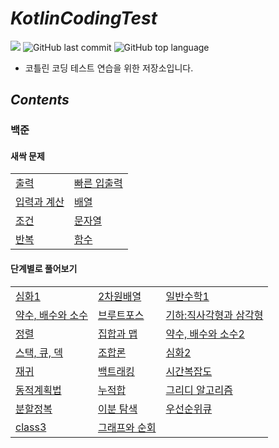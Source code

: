 # *KotlinCodingTest*

![](https://img.shields.io/badge/start%20date%20%20-24.04.18-green?style=flat-square&logo=start) ![GitHub last commit](https://img.shields.io/github/last-commit/ichanguk/KotlinCodingTest?style=flat-square) ![GitHub top language](https://img.shields.io/github/languages/top/ichanguk/KotlinCodingTest?color=orange&logo=java&style=flat-square)

- 코틀린 코딩 테스트 연습을 위한 저장소입니다.



## *Contents*
### 백준

#### 새싹 문제
|||
|-----|-----|
|[출력](https://github.com/ichanguk/KotlinCodingTest/tree/master/app/src/main/java/com/example/kotlincodingtest/baekjoon/%EC%83%88%EC%8B%B9/%EC%B6%9C%EB%A0%A5)|[빠른 입출력](https://github.com/ichanguk/KotlinCodingTest/tree/master/app/src/main/java/com/example/kotlincodingtest/baekjoon/%EC%83%88%EC%8B%B9/%EB%B9%A0%EB%A5%B8%EC%9E%85%EC%B6%9C%EB%A0%A5)|
|[입력과 계산](https://github.com/ichanguk/KotlinCodingTest/tree/master/app/src/main/java/com/example/kotlincodingtest/baekjoon/%EC%83%88%EC%8B%B9/%EC%9E%85%EB%A0%A5%EA%B3%BC%EA%B3%84%EC%82%B0)|[배열](https://github.com/ichanguk/KotlinCodingTest/tree/master/app/src/main/java/com/example/kotlincodingtest/baekjoon/%EC%83%88%EC%8B%B9/%EB%B0%B0%EC%97%B4)|
|[조건](https://github.com/ichanguk/KotlinCodingTest/tree/master/app/src/main/java/com/example/kotlincodingtest/baekjoon/%EC%83%88%EC%8B%B9/%EC%A1%B0%EA%B1%B4)|[문자열](https://github.com/ichanguk/KotlinCodingTest/tree/master/app/src/main/java/com/example/kotlincodingtest/baekjoon/%EC%83%88%EC%8B%B9/%EB%AC%B8%EC%9E%90%EC%97%B4)|
|[반복](https://github.com/ichanguk/KotlinCodingTest/tree/master/app/src/main/java/com/example/kotlincodingtest/baekjoon/%EC%83%88%EC%8B%B9/%EB%B0%98%EB%B3%B5)|[함수](https://github.com/ichanguk/KotlinCodingTest/tree/master/app/src/main/java/com/example/kotlincodingtest/baekjoon/%EC%83%88%EC%8B%B9/%ED%95%A8%EC%88%98)|

#### 단계별로 풀어보기
||||
|-----|-----|-----|
|[심화1](https://github.com/ichanguk/KotlinCodingTest/tree/master/app/src/main/java/com/example/kotlincodingtest/baekjoon/%EB%8B%A8%EA%B3%84%EB%B3%84/%EC%8B%AC%ED%99%941)|[2차원배열](https://github.com/ichanguk/KotlinCodingTest/tree/master/app/src/main/java/com/example/kotlincodingtest/baekjoon/%EB%8B%A8%EA%B3%84%EB%B3%84/2%EC%B0%A8%EC%9B%90%EB%B0%B0%EC%97%B4)|[일반수학1](https://github.com/ichanguk/KotlinCodingTest/tree/master/app/src/main/java/com/example/kotlincodingtest/baekjoon/%EB%8B%A8%EA%B3%84%EB%B3%84/%EC%9D%BC%EB%B0%98%EC%88%98%ED%95%991)|
|[약수, 배수와 소수](https://github.com/ichanguk/KotlinCodingTest/tree/master/app/src/main/java/com/example/kotlincodingtest/baekjoon/%EB%8B%A8%EA%B3%84%EB%B3%84/%EC%95%BD%EC%88%98_%EB%B0%B0%EC%88%98%EC%99%80_%EC%86%8C%EC%88%98)|[브루트포스](https://github.com/ichanguk/KotlinCodingTest/tree/master/app/src/main/java/com/example/kotlincodingtest/baekjoon/%EB%8B%A8%EA%B3%84%EB%B3%84/%EB%B8%8C%EB%A3%A8%ED%8A%B8%ED%8F%AC%EC%8A%A4)|[기하:직사각형과 삼각형](https://github.com/ichanguk/KotlinCodingTest/tree/master/app/src/main/java/com/example/kotlincodingtest/baekjoon/%EB%8B%A8%EA%B3%84%EB%B3%84/%EA%B8%B0%ED%95%98_%EC%A7%81%EC%82%AC%EA%B0%81%ED%98%95%EA%B3%BC%EC%82%BC%EA%B0%81%ED%98%95)|
|[정렬](https://github.com/ichanguk/KotlinCodingTest/tree/master/app/src/main/java/com/example/kotlincodingtest/baekjoon/%EB%8B%A8%EA%B3%84%EB%B3%84/%EC%A0%95%EB%A0%AC)|[집합과 맵](https://github.com/ichanguk/KotlinCodingTest/tree/master/app/src/main/java/com/example/kotlincodingtest/baekjoon/%EB%8B%A8%EA%B3%84%EB%B3%84/%EC%A7%91%ED%95%A9%EA%B3%BC_%EB%A7%B5)|[약수, 배수와 소수2](https://github.com/ichanguk/KotlinCodingTest/tree/master/app/src/main/java/com/example/kotlincodingtest/baekjoon/%EB%8B%A8%EA%B3%84%EB%B3%84/%EC%95%BD%EC%88%98_%EB%B0%B0%EC%88%98%EC%99%80_%EC%86%8C%EC%88%982)|
|[스택, 큐, 덱](https://github.com/ichanguk/KotlinCodingTest/tree/master/app/src/main/java/com/example/kotlincodingtest/baekjoon/%EB%8B%A8%EA%B3%84%EB%B3%84/%EC%8A%A4%ED%83%9D_%ED%81%90_%EB%8D%B1)|[조합론](https://github.com/ichanguk/KotlinCodingTest/tree/master/app/src/main/java/com/example/kotlincodingtest/baekjoon/%EB%8B%A8%EA%B3%84%EB%B3%84/%EC%A1%B0%ED%95%A9%EB%A1%A0)|[심화2](https://github.com/ichanguk/KotlinCodingTest/tree/master/app/src/main/java/com/example/kotlincodingtest/baekjoon/%EB%8B%A8%EA%B3%84%EB%B3%84/%EC%8B%AC%ED%99%942)|
|[재귀](https://github.com/ichanguk/KotlinCodingTest/tree/master/app/src/main/java/com/example/kotlincodingtest/baekjoon/%EB%8B%A8%EA%B3%84%EB%B3%84/%EC%9E%AC%EA%B7%80)|[백트래킹](https://github.com/ichanguk/KotlinCodingTest/tree/master/app/src/main/java/com/example/kotlincodingtest/baekjoon/%EB%8B%A8%EA%B3%84%EB%B3%84/%EB%B0%B1%ED%8A%B8%EB%9E%98%ED%82%B9)|[시간복잡도](https://github.com/ichanguk/KotlinCodingTest/tree/master/app/src/main/java/com/example/kotlincodingtest/baekjoon/%EB%8B%A8%EA%B3%84%EB%B3%84/%EC%8B%9C%EA%B0%84%EB%B3%B5%EC%9E%A1%EB%8F%84)|
|[동적계획법](https://github.com/ichanguk/KotlinCodingTest/tree/master/app/src/main/java/com/example/kotlincodingtest/baekjoon/%EB%8B%A8%EA%B3%84%EB%B3%84/%EB%8F%99%EC%A0%81%EA%B3%84%ED%9A%8D%EB%B2%95)|[누적합](https://github.com/ichanguk/KotlinCodingTest/tree/master/app/src/main/java/com/example/kotlincodingtest/baekjoon/%EB%8B%A8%EA%B3%84%EB%B3%84/%EB%88%84%EC%A0%81%ED%95%A9)|[그리디 알고리즘](https://github.com/ichanguk/KotlinCodingTest/tree/master/app/src/main/java/com/example/kotlincodingtest/baekjoon/%EB%8B%A8%EA%B3%84%EB%B3%84/%EA%B7%B8%EB%A6%AC%EB%94%94_%EC%95%8C%EA%B3%A0%EB%A6%AC%EC%A6%98)|
|[분할정복](https://github.com/ichanguk/KotlinCodingTest/tree/master/app/src/main/java/com/example/kotlincodingtest/baekjoon/%EB%8B%A8%EA%B3%84%EB%B3%84/%EB%B6%84%ED%95%A0%EC%A0%95%EB%B3%B5)|[이분 탐색](https://github.com/ichanguk/KotlinCodingTest/tree/master/app/src/main/java/com/example/kotlincodingtest/baekjoon/%EB%8B%A8%EA%B3%84%EB%B3%84/%EC%9D%B4%EB%B6%84%ED%83%90%EC%83%89)|[우선순위큐](https://github.com/ichanguk/KotlinCodingTest/tree/master/app/src/main/java/com/example/kotlincodingtest/baekjoon/%EB%8B%A8%EA%B3%84%EB%B3%84/%EC%9A%B0%EC%84%A0%EC%88%9C%EC%9C%84%ED%81%90)|
|[class3](https://github.com/ichanguk/KotlinCodingTest/tree/master/app/src/main/java/com/example/kotlincodingtest/baekjoon/class3)|[그래프와 순회](https://github.com/ichanguk/KotlinCodingTest/tree/master/app/src/main/java/com/example/kotlincodingtest/baekjoon/%EB%8B%A8%EA%B3%84%EB%B3%84/%EA%B7%B8%EB%9E%98%ED%94%84%EC%99%80_%EC%88%9C%ED%9A%8C)||
